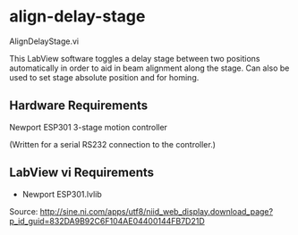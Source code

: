 # align-delay-stage

AlignDelayStage.vi

This LabView software toggles a delay stage between two positions automatically in order to aid in beam alignment along the stage. Can also be used to set stage absolute position and for homing.

Hardware Requirements
---------------------

Newport ESP301 3-stage motion controller

(Written for a serial RS232 connection to the controller.)

LabView vi Requirements
-----------------------
- Newport ESP301.lvlib

Source: http://sine.ni.com/apps/utf8/niid_web_display.download_page?p_id_guid=832DA9B92C6F104AE04400144FB7D21D
